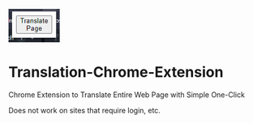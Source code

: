 ![img](https://raw.githubusercontent.com/ERM073/Translation-Chrome-Extension/main/2023-05-03_19h57_55.png)

# Translation-Chrome-Extension
Chrome Extension to Translate Entire Web Page with Simple One-Click

Does not work on sites that require login, etc.
